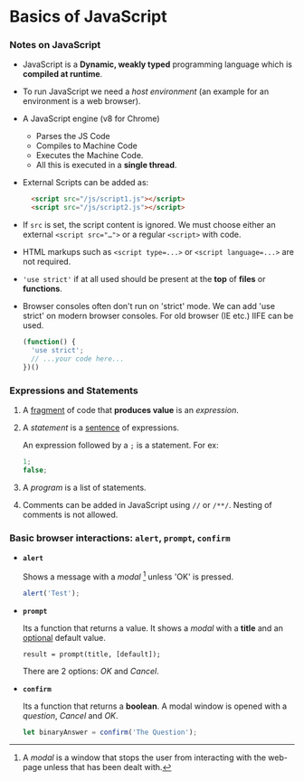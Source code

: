 # Basics of JavaScript



### Notes on JavaScript

* JavaScript is a <b>Dynamic, weakly typed</b> programming language which is <b>compiled at runtime</b>.

* To run JavaScript we need a *host environment* (an example for an environment is a web browser).

* A JavaScript engine (v8 for Chrome)
  * Parses the JS Code
  * Compiles to Machine Code
  * Executes the Machine Code.
  * All this is executed in a **single thread**.

* External Scripts can be added as:

    ```html
      <script src="/js/script1.js"></script>
      <script src="/js/script2.js"></script>
    ```

* If `src` is set, the script content is ignored. We must choose either an external `<script src="…">` or a regular `<script>` with code.

* HTML markups such as `<script type=...>` or `<script language=...>` are not required.

* `'use strict'` if at all used should be present at the **top** of **files** or **functions**.

* Browser consoles often don't run on 'strict' mode. We can add 'use strict' on modern browser consoles. For old browser (IE etc.) IIFE can be used.

    ```javascript
    (function() {
      'use strict';
      // ...your code here...
    })()
    ```



### Expressions and Statements

1. A <u>fragment</u> of code that **produces value** is an *expression*.

2. A *statement* is a <u>sentence</u> of expressions.

   An expression followed by a `;` is a statement. For ex:

   ```javascript
   1;
   false;
   ```

3. A *program* is a list of statements.

4. Comments can be added in JavaScript using `//` or `/**/`. Nesting of comments is not allowed.



### Basic browser interactions: `alert`, `prompt`, `confirm`

* **`alert`** 

  Shows a message with a *modal* [^1] unless 'OK' is pressed.

  ```javascript
  alert('Test');
  ```

* **`prompt`**

  Its a function that returns a value. It shows a *modal* with a **title** and an <u>optional</u> default value.

  ```
  result = prompt(title, [default]);
  ```

  There are 2 options: *OK* and *Cancel*.

* **`confirm`**

  Its a function that returns a **boolean**. A modal window is opened with a *question*, *Cancel* and *OK*.

  ```javascript
  let binaryAnswer = confirm('The Question');
  ```



[^1]: A *modal* is a window that stops the user from interacting with the web-page unless that has been dealt with.
